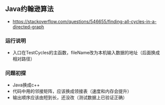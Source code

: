 ## Java约翰逊算法
- https://stackoverflow.com/questions/546655/finding-all-cycles-in-a-directed-graph

### 运行说明
 - 入口在TestCycles的主函数，fileName改为本机输入数据的地址（后面换成相对路径）

### 问题初探
 - Java换成c++
 - 代码中用的邻接矩阵，应该换成领接表（速度和内存会提升）
 - 输出顺序应该由短到长，还没改（测试数据上已验证正确）